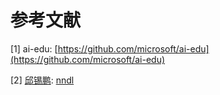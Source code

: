 # 参考文献

\[1\] ai-edu: [https://github.com/microsoft/ai-edu](https://github.com/microsoft/ai-edu)

\[2\] [邱锡鹏](https://xpqiu.github.io/): [nndl](https://nndl.github.io/)

